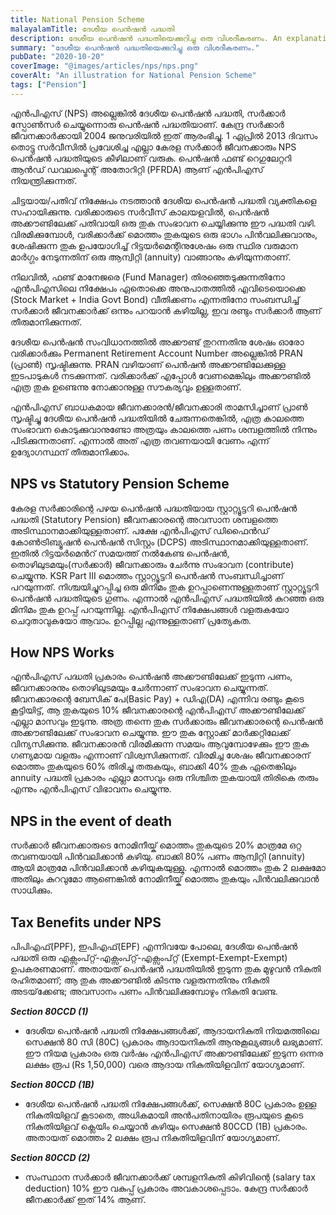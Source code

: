 ```yaml
---
title: National Pension Scheme
malayalamTitle: ദേശീയ പെൻഷൻ പദ്ധതി
description: ദേശീയ പെൻഷൻ പദ്ധതിയെക്കുറിച്ചു ഒരു വിശദീകരണം. An explanation of NPS for Kerala Government employees
summary: "ദേശീയ പെൻഷൻ പദ്ധതിയെക്കുറിച്ചു ഒരു വിശദീകരണം."
pubDate: "2020-10-20"
coverImage: "@images/articles/nps/nps.png"
coverAlt: "An illustration for National Pension Scheme"
tags: ["Pension"]
---
```


എൻ‌പി‌എസ് (NPS) അല്ലെങ്കിൽ ദേശീയ പെൻഷൻ പദ്ധതി, സർക്കാർ സ്പോൺസർ ചെയ്യുന്നൊരു പെൻഷൻ പദ്ധതിയാണ്. കേന്ദ്ര സർക്കാർ ജീവനക്കാർക്കായി 2004 ജനുവരിയിൽ ഇത് ആരംഭിച്ചു. 1 ഏപ്രിൽ 2013 ദിവസം തൊട്ടു സർവീസിൽ പ്രവേശിച്ച എല്ലാ കേരള സർക്കാർ ജീവനക്കാരും NPS പെൻഷൻ പദ്ധതിയുടെ കീഴിലാണ് വരുക. പെൻഷൻ ഫണ്ട് റെഗുലേറ്ററി ആൻഡ് ഡവലപ്മെന്റ് അതോറിറ്റി (PFRDA) ആണ് എൻ‌പി‌എസ് നിയന്ത്രിക്കുന്നത്.

ചിട്ടയായ/പതിവ് നിക്ഷേപം നടത്താൻ ദേശീയ പെൻഷൻ പദ്ധതി വ്യക്തികളെ സഹായിക്കുന്നു. വരിക്കാരുടെ സർവീസ് കാലയളവിൽ, പെൻഷൻ അക്കൗണ്ടിലേക്ക് പതിവായി ഒരു തുക സംഭാവന ചെയ്യിക്കുന്നു ഈ പദ്ധതി വഴി. വിരമിക്കുമ്പോൾ, വരിക്കാർക്ക് മൊത്തം തുകയുടെ ഒരു ഭാഗം പിൻവലിക്കുവാനും, ശേഷിക്കുന്ന തുക ഉപയോഗിച്ച് റിട്ടയർമെന്റിനുശേഷം ഒരു സ്ഥിര വരുമാന മാർഗ്ഗം നേടുന്നതിന് ഒരു ആന്വിറ്റി (annuity) വാങ്ങാനും കഴിയുന്നതാണ്.

നിലവിൽ, ഫണ്ട് മാനേജരെ (Fund Manager) തിരഞ്ഞെടുക്കുന്നതിനോ എൻ‌പി‌എസിലെ നിക്ഷേപം ഏതൊക്കെ അനുപാതത്തിൽ എവിടെയൊക്കെ (Stock Market + India Govt Bond) വീതിക്കണം എന്നതിനോ സംബന്ധിച്ച് സർക്കാർ ജീവനക്കാർക്ക് ഒന്നും പറയാൻ കഴിയില്ല, ഇവ രണ്ടും സർക്കാർ ആണ് തീരുമാനിക്കുന്നത്.

ദേശീയ പെൻഷൻ സംവിധാനത്തിൽ അക്കൗണ്ട് തുറന്നതിനു ശേഷം ഓരോ വരിക്കാർക്കും Permanent Retirement Account Number അല്ലെങ്കിൽ PRAN (പ്രാൺ) സൃഷ്ടിക്കുന്നു. PRAN വഴിയാണ് പെൻഷൻ അക്കൗണ്ടിലേക്കുള്ള ഇടപാടുകൾ നടക്കുന്നത്. വരിക്കാർക്ക് എപ്പോൾ വേണമെങ്കിലും അക്കൗണ്ടിൽ എത്ര തുക ഉണ്ടെന്നു നോക്കാനുള്ള സൗകര്യവും ഉള്ളതാണ്.

എൻപിഎസ് ബാധകമായ ജീവനക്കാരൻ/ജീവനക്കാരി താമസിച്ചാണ് പ്രാൺ സൃഷ്ടിച്ചു ദേശീയ പെൻഷൻ പദ്ധതിയിൽ ചേരുന്നതെങ്കിൽ, എത്ര കാലത്തെ സംഭാവന കൊടുക്കുവാനുണ്ടോ അത്രയും കാലത്തെ പണം ശമ്പളത്തിൽ നിന്നും പിടിക്കുന്നതാണ്. എന്നാൽ അത് എത്ര തവണയായി വേണം എന്ന് ഉദ്യോഗസ്ഥന് തീരുമാനിക്കാം.

## NPS vs Statutory Pension Scheme

കേരള സർക്കാരിന്റെ പഴയ പെൻഷൻ പദ്ധതിയായ സ്റ്റാറ്റ്യൂട്ടറി പെൻഷൻ പദ്ധതി (Statutory Pension) ജീവനക്കാരന്റെ അവസാന ശമ്പളത്തെ അടിസ്ഥാനമാക്കിയുള്ളതാണ്. പക്ഷേ എൻ‌പി‌എസ് ഡിഫൈൻ‌ഡ് കോൺ‌ട്രിബ്യൂഷൻ പെൻ‌ഷൻ സിസ്റ്റം (DCPS) അടിസ്ഥാനമാക്കിയുള്ളതാണ്. ഇതിൽ റിട്ടയർമെൻറ് സമയത്ത് നൽകേണ്ട പെൻഷൻ, തൊഴിലുടമയും(സർക്കാർ) ജീവനക്കാരും ചേർന്നു സംഭാവന (contribute) ചെയ്യുന്നു. KSR Part III മൊത്തം സ്റ്റാറ്റ്യൂട്ടറി പെൻഷൻ സംബന്ധിച്ചാണ് പറയുന്നത്. നിശ്ചയിച്ചുറപ്പിച്ച ഒരു മിനിമം തുക ഉറപ്പാണെന്നുള്ളതാണ് സ്റ്റാറ്റ്യൂട്ടറി പെൻഷൻ പദ്ധതിയുടെ ഗുണം. എന്നാൽ എൻപിഎസ് പദ്ധതിയിൽ കുറഞ്ഞ ഒരു മിനിമം തുക ഉറപ്പ് പറയുന്നില്ല. എൻപിഎസ് നിക്ഷേപങ്ങൾ വളരുകയോ ചെറുതാവുകയോ ആവാം. ഉറപ്പില്ല എന്നുള്ളതാണ് പ്രത്യേകത.

## How NPS Works

എൻപിഎസ് പദ്ധതി പ്രകാരം പെൻഷൻ അക്കൗണ്ടിലേക്ക് ഇടുന്ന പണം, ജീവനക്കാരനും തൊഴിലുടമയും ചേർന്നാണ് സംഭാവന ചെയ്യുന്നത്. ജീവനക്കാരന്റെ ബേസിക് പേ(Basic Pay) + ഡി‌എ(DA) എന്നിവ രണ്ടും കൂടെ കൂട്ടിയിട്ട്, ആ തുകയുടെ 10% ജീവനക്കാരന്റെ എൻ‌പി‌എസ് അക്കൗണ്ടിലേക്ക് എല്ലാ മാസവും ഇടുന്നു. അത്ര തന്നെ തുക സർക്കാരും ജീവനക്കാരന്റെ പെൻഷൻ അക്കൗണ്ടിലേക്ക് സംഭാവന ചെയ്യുന്നു. ഈ തുക സ്റ്റോക്ക് മാർക്കറ്റിലേക്ക് വിന്യസിക്കുന്നു. ജീവനക്കാരൻ വിരമിക്കുന്ന സമയം ആവുമ്പോഴേക്കും ഈ തുക ഗണ്യമായ വളരും എന്നാണ് വിശ്വസിക്കുന്നത്. വിരമിച്ച ശേഷം ജീവനക്കാരന് മൊത്തം തുകയുടെ 60% തിരിച്ചു തരുകയും, ബാക്കി 40% തുക ഏതെങ്കിലും annuity പദ്ധതി പ്രകാരം എല്ലാ മാസവും ഒരു നിശ്ചിത തുകയായി തിരികെ തരും എന്നും എൻപിഎസ് വിഭാവനം ചെയ്യുന്നു.

## NPS in the event of death

സർക്കാർ ജീവനക്കാരുടെ നോമിനീയ്ക് മൊത്തം തുകയുടെ 20% മാത്രമേ ഒറ്റ തവണയായി പിൻവലിക്കാൻ കഴിയു. ബാക്കി 80% പണം ആന്വിറ്റി (annuity) ആയി മാത്രമേ പിൻവലിക്കാൻ കഴിയുകയുള്ളു. എന്നാൽ മൊത്തം തുക 2 ലക്ഷമോ അതിലും കുറവുമോ ആണെങ്കിൽ നോമിനീയ്ക് മൊത്തം തുകയും പിൻവലിക്കുവാൻ സാധിക്കും.

## Tax Benefits under NPS

പി‌പി‌എഫ്(PPF), ഇ‌പി‌എഫ്(EPF) എന്നിവയേ പോലെ, ദേശീയ പെൻഷൻ പദ്ധതി ഒരു എക്സംപ്റ്റ്-എക്സംപ്റ്റ്-എക്സംപ്റ്റ് (Exempt-Exempt-Exempt) ഉപകരണമാണ്.
അതായത് പെൻഷൻ പദ്ധതിയിൽ ഇടുന്ന തുക മുഴുവൻ നികുതി രഹിതമാണ്‌; ആ തുക അക്കൗണ്ടിൽ കിടന്നു വളരുന്നതിനും നികുതി അടയ്‌ക്കേണ്ട; അവസാനം പണം പിൻവലിക്കുമ്പോഴും നികുതി വേണ്ട.

**_Section 80CCD (1)_**

-   ദേശീയ പെൻഷൻ പദ്ധതി നിക്ഷേപങ്ങൾക്ക്, ആദായനികുതി നിയമത്തിലെ സെക്ഷൻ 80 സി (80C) പ്രകാരം ആദായനികുതി ആനുകൂല്യങ്ങൾ ലഭ്യമാണ്. ഈ നിയമ പ്രകാരം ഒരു വർഷം എൻപിഎസ് അക്കൗണ്ടിലേക്ക് ഇടുന്ന ഒന്നര ലക്ഷം രൂപ (Rs 1,50,000) വരെ ആദായ നികുതിയിളവിന് യോഗ്യമാണ്.

**_Section 80CCD (1B)_**

-   ദേശീയ പെൻഷൻ പദ്ധതി നിക്ഷേപങ്ങൾക്ക്, സെക്ഷൻ 80C പ്രകാരം ഉള്ള നികുതിയിളവ് കൂടാതെ, അധികമായി അൻപതിനായിരം രൂപയുടെ കൂടെ നികുതിയിളവ് ക്ലെയിം ചെയ്യാൻ കഴിയും സെക്ഷൻ 80CCD (1B) പ്രകാരം. അതായത് മൊത്തം 2 ലക്ഷം രൂപ നികുതിയിളവിന് യോഗ്യമാണ്.

**_Section 80CCD (2)_**

-   സംസ്ഥാന സർക്കാർ ജീവനക്കാർക്ക് ശമ്പളനികുതി കിഴിവിന്റെ (salary tax deduction) 10% ഈ വകുപ്പ് പ്രകാരം അവകാശപ്പെടാം. കേന്ദ്ര സർക്കാർ ജീനക്കാർക്ക് ഇത് 14% ആണ്.
